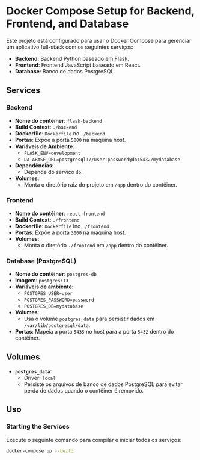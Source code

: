 # Docker Compose Setup for Backend, Frontend, and Database

Este projeto está configurado para usar o Docker Compose para gerenciar um aplicativo full-stack com os seguintes serviços:

- **Backend**: Backend Python baseado em Flask.
- **Frontend**: Frontend JavaScript baseado em React.
- **Database**: Banco de dados PostgreSQL.

## Services

### Backend
- **Nome do contêiner**: `flask-backend`
- **Build Context**: `./backend`
- **Dockerfile**: `Dockerfile` no `./backend`
- **Portas**: Expõe a porta `5000` na máquina host.
- **Variáveis de Ambiente**:
  - `FLASK_ENV=development`
  - `DATABASE_URL=postgresql://user:password@db:5432/mydatabase`
- **Dependências**:
  - Depende do serviço `db`.
- **Volumes**:
  - Monta o diretório raiz do projeto em `/app` dentro do contêiner.

### Frontend
- **Nome do contêiner**: `react-frontend`
- **Build Context**: `./frontend`
- **Dockerfile**: `Dockerfile` ino `./frontend`
- **Portas**: Expõe a porta `3000` na máquina host.
- **Volumes**:
  - Monta o diretório `./frontend` em `/app` dentro do contêiner.

### Database (PostgreSQL)
- **Nome do contêiner**: `postgres-db`
- **Imagem**: `postgres:13`
- **Variáveis ​​de ambiente**:
  - `POSTGRES_USER=user`
  - `POSTGRES_PASSWORD=password`
  - `POSTGRES_DB=mydatabase`
- **Volumes**:
  - Usa o volume `postgres_data` para persistir dados em `/var/lib/postgresql/data`.
- **Portas**: Mapeia a porta `5435` no host para a porta `5432` dentro do contêiner.

## Volumes
- **`postgres_data`**:
  - Driver: `local`
  - Persiste os arquivos de banco de dados PostgreSQL para evitar perda de dados quando o contêiner é removido.

## Uso

### Starting the Services
Execute o seguinte comando para compilar e iniciar todos os serviços:

```bash
docker-compose up --build